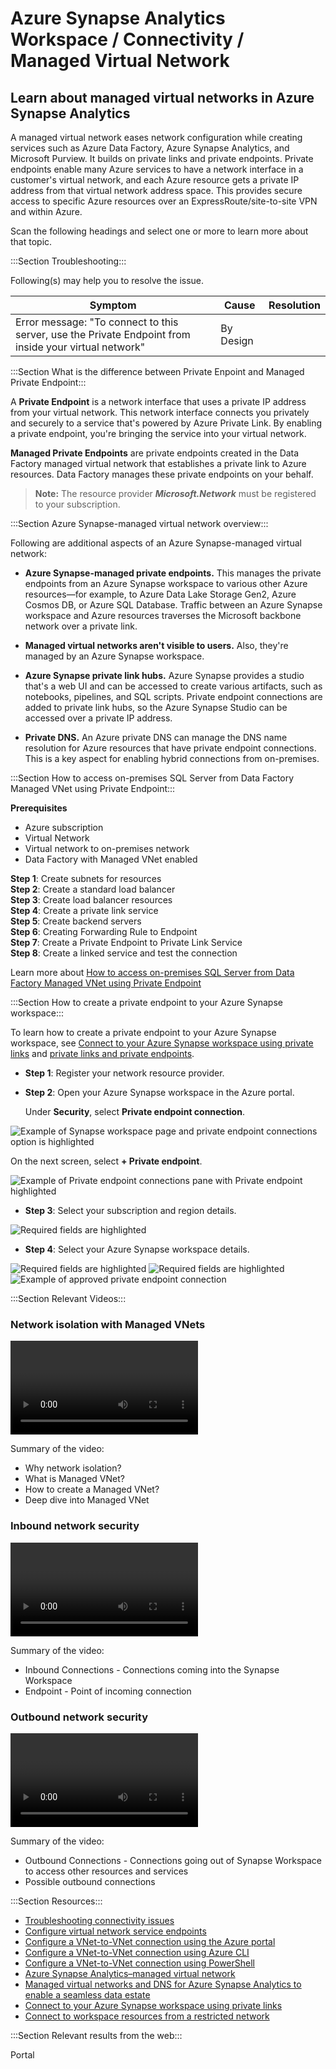 # Azure Synapse Analytics Workspace / Connectivity / Managed Virtual Network

## Learn about managed virtual networks in Azure Synapse Analytics

A managed virtual network eases network configuration while creating services such as Azure Data Factory, Azure Synapse Analytics, and Microsoft Purview. It builds on private links and private endpoints. Private endpoints enable many Azure services to have a network interface in a customer's virtual network, and each Azure resource gets a private IP address from that virtual network address space. This provides secure access to specific Azure resources over an ExpressRoute/site-to-site VPN and within Azure.

Scan the following headings and select one or more to learn more about that topic.


:::Section Troubleshooting:::

Following(s) may help you to resolve the issue.

| Symptom | Cause | Resolution |
|-|-|-|
|Error message: "To connect to this server, use the Private Endpoint from inside your virtual network"|By Design||



:::Section What is the difference between Private Enpoint and Managed Private Endpoint:::

A **Private Endpoint** is a network interface that uses a private IP address from your virtual network. This network interface connects you privately and securely to a service that's powered by Azure Private Link. By enabling a private endpoint, you're bringing the service into your virtual network.

**Managed Private Endpoints** are private endpoints created in the Data Factory managed virtual network that establishes a private link to Azure resources. Data Factory manages these private endpoints on your behalf.

> **Note:** The resource provider **_Microsoft.Network_** must be registered to your subscription.


:::Section Azure Synapse-managed virtual network overview:::

Following are additional aspects of an Azure Synapse-managed virtual network:

- **Azure Synapse-managed private endpoints.** This manages the private endpoints from an Azure Synapse workspace to various other Azure resources—for example, to Azure Data Lake Storage Gen2, Azure Cosmos DB, or Azure SQL Database. Traffic between an Azure Synapse workspace and Azure resources traverses the Microsoft backbone network over a private link.

- **Managed virtual networks aren't visible to users.** Also, they're managed by an Azure Synapse workspace.

- **Azure Synapse private link hubs.** Azure Synapse provides a studio that's a web UI and can be accessed to create various artifacts, such as notebooks, pipelines, and SQL scripts. Private endpoint connections are added to private link hubs, so the Azure Synapse Studio can be accessed over a private IP address.

- **Private DNS.** An Azure private DNS can manage the DNS name resolution for Azure resources that have private endpoint connections. This is a key aspect for enabling hybrid connections from on-premises.


:::Section How to access on-premises SQL Server from Data Factory Managed VNet using Private Endpoint:::

**Prerequisites**
- Azure subscription
- Virtual Network
- Virtual network to on-premises network
- Data Factory with Managed VNet enabled

**Step 1**: Create subnets for resources\
**Step 2**: Create a standard load balancer\
**Step 3**: Create load balancer resources\
**Step 4**: Create a private link service\
**Step 5**: Create backend servers\
**Step 6**: Creating Forwarding Rule to Endpoint\
**Step 7**: Create a Private Endpoint to Private Link Service\
**Step 8**: Create a linked service and test the connection

Learn more about [How to access on-premises SQL Server from Data Factory Managed VNet using Private Endpoint](https://learn.microsoft.com/azure/data-factory/tutorial-managed-virtual-network-on-premise-sql-server)

:::Section How to create a private endpoint to your Azure Synapse workspace:::

To learn how to create a private endpoint to your Azure Synapse workspace, see [Connect to your Azure Synapse workspace using private links](https://docs.microsoft.com/azure/synapse-analytics/security/how-to-connect-to-workspace-with-private-links) and [private links and private endpoints](https://docs.microsoft.com/azure/private-link/).

- **Step 1**: Register your network resource provider.
- **Step 2**: Open your Azure Synapse workspace in the Azure portal.<br>

  Under **Security**, select **Private endpoint connection**.

![Example of Synapse workspace page and private endpoint connections option is highlighted](https://docs.microsoft.com/azure/synapse-analytics/security/media/how-to-connect-to-workspace-with-private-links/private-endpoint-1.png)

   On the next screen, select **+ Private endpoint**.

![Example of Private endpoint connections pane with Private endpoint highlighted](https://docs.microsoft.com/azure/synapse-analytics/security/media/how-to-connect-to-workspace-with-private-links/private-endpoint-1a.png)

- **Step 3**: Select your subscription and region details.<br>

![Required fields are highlighted](https://docs.microsoft.com/azure/synapse-analytics/security/media/how-to-connect-to-workspace-with-private-links/private-endpoint-2.png)

- **Step 4**: Select your Azure Synapse workspace details.

![Required fields are highlighted](https://docs.microsoft.com/azure/synapse-analytics/security/media/how-to-connect-to-workspace-with-private-links/private-endpoint-3.png)
![Required fields are highlighted](https://docs.microsoft.com/azure/synapse-analytics/security/media/how-to-connect-to-workspace-with-private-links/private-endpoint-4.png)
![Example of approved private endpoint connection](https://docs.microsoft.com/azure/synapse-analytics/security/media/how-to-connect-to-workspace-with-private-links/private-endpoint-5.png)

:::Section Relevant Videos:::

### Network isolation with Managed VNets

<video>
   <src>https://www.youtube.com/watch?v=4PJOuhFosLY</src>
   <title>Network Isolation with Managed VNets</title>
</video>

Summary of the video:
- Why network isolation?
- What is Managed VNet?
- How to create a Managed VNet?
- Deep dive into Managed VNet

### Inbound network security

<video>
   <src>https://www.youtube.com/watch?v=4u8Xscmy5HE</src>
   <title>Inbound Network Security</title>
</video>

Summary of the video:
- Inbound Connections - Connections coming into the Synapse Workspace
- Endpoint - Point of incoming connection

### Outbound network security

<video>
   <src>https://www.youtube.com/watch?v=vwScocYyeyk</src>
   <title>Outbound Network Security</title>
</video>

Summary of the video:
- Outbound Connections - Connections going out of Synapse Workspace to access other resources and services
- Possible outbound connections 

:::Section Resources:::

- [Troubleshooting connectivity issues](https://docs.microsoft.com/azure/sql-data-warehouse/sql-data-warehouse-troubleshoot-connectivity)
- [Configure virtual network service endpoints](https://docs.microsoft.com/azure/sql-database/sql-database-vnet-service-endpoint-rule-overview?toc=/azure/sql-data-warehouse/toc.json)
- [Configure a VNet-to-VNet connection using the Azure portal](https://docs.microsoft.com/azure/vpn-gateway/vpn-gateway-howto-vnet-vnet-resource-manager-portal)
- [Configure a VNet-to-VNet connection using Azure CLI](https://docs.microsoft.com/azure/vpn-gateway/vpn-gateway-howto-vnet-vnet-cli?WT.mc_id=pid:13491:sid:32630460/)
- [Configure a VNet-to-VNet connection using PowerShell](https://docs.microsoft.com/azure/vpn-gateway/vpn-gateway-vnet-vnet-rm-ps?WT.mc_id=pid:13491:sid:32630460/)
- [Azure Synapse Analytics&ndash;managed virtual network](https://docs.microsoft.com/azure/synapse-analytics/security/synapse-workspace-managed-vnet)
- [Managed virtual networks and DNS for Azure Synapse Analytics to enable a seamless data estate](https://techcommunity.microsoft.com/t5/azure-architecture-blog/managed-virtual-networks-and-dns-for-synapse-analytics-to-enable/ba-p/3268509)
- [Connect to your Azure Synapse workspace using private links](https://learn.microsoft.com/azure/synapse-analytics/security/how-to-connect-to-workspace-with-private-links)
- [Connect to workspace resources from a restricted network](https://learn.microsoft.com/azure/synapse-analytics/security/how-to-connect-to-workspace-from-restricted-network?source=recommendations)


   
:::Section Relevant results from the web:::

<azureKB>
    <client>Portal</client>
</azureKB>